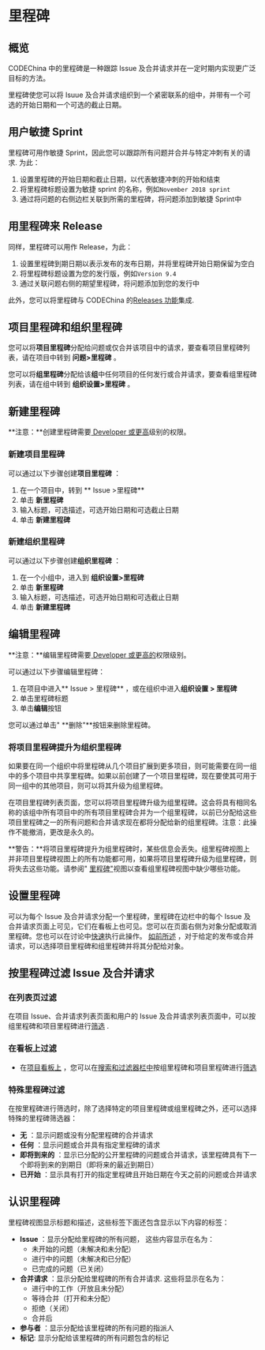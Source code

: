 # 里程碑[](#milestone "Permalink")

## 概览[](#overview "Permalink")

CODEChina 中的里程碑是一种跟踪 Issue 及合并请求并在一定时期内实现更广泛目标的方法。

里程碑使您可以将 Isuue 及合并请求组织到一个紧密联系的组中，并带有一个可选的开始日期和一个可选的截止日期。

## 用户敏捷 Sprint[](#milestones-as-agile-sprints "Permalink")

里程碑可用作敏捷 Sprint，因此您可以跟踪所有问题并合并与特定冲刺有关的请求. 为此：

1.  设置里程碑的开始日期和截止日期，以代表敏捷冲刺的开始和结束
2.  将里程碑标题设置为敏捷 sprint 的名称，例如`November 2018 sprint` 
3.  通过将问题的右侧边栏关联到所需的里程碑，将问题添加到敏捷 Sprint中

## 用里程碑来 Release[](#milestones-as-releases "Permalink")

同样，里程碑可以用作 Release，为此：

1.  设置里程碑到期日期以表示发布的发布日期，并将里程碑开始日期保留为空白
2.  将里程碑标题设置为您的发行版，例如`Version 9.4` 
3.  通过关联问题右侧的期望里程碑，将问题添加到您的发行中

此外，您可以将里程碑与 CODEChina 的[Releases 功能](/docs/user/project/releases#associate-milestones-with-a-release)集成.

## 项目里程碑和组织里程碑[](#project-milestones-and-group-milestones "Permalink")

您可以将**项目里程碑**分配给问题或仅合并该项目中的请求，要查看项目里程碑列表，请在项目中转到 **问题>里程碑** 。

您可以将**组里程碑**分配给该**组**中任何项目的任何发行或合并请求，要查看组里程碑列表，请在组中转到 **组织设置>里程碑** 。

## 新建里程碑[](#creating-milestones "Permalink")

**注意：**创建里程碑需要[ Developer 或更高](/docs/user/permissions)级别的权限。

### 新建项目里程碑[](#new-project-milestone "Permalink")

可以通过以下步骤创建**项目里程碑** ：

1.  在一个项目中，转到 ** Issue >里程碑** 
2.  单击 **新里程碑**
3.  输入标题，可选描述，可选开始日期和可选截止日期
4.  单击 **新建里程碑**

### 新建组织里程碑[](#new-group-milestone "Permalink")

可以通过以下步骤创建**组织里程碑** ：

1.  在一个小组中，进入到 **组织设置>里程碑** 
2.  单击 **新里程碑**
3.  输入标题，可选描述，可选开始日期和可选截止日期
4.  单击 **新建里程碑**

## 编辑里程碑[](#editing-milestones "Permalink")

**注意：**编辑里程碑需要[ Developer 或更高的](/docs/user/permissions)权限级别。

可以通过以下步骤编辑里程碑：

1.  在项目中进入** Issue > 里程碑** ，或在组织中进入**组织设置 > 里程碑**
2.  单击里程碑标题
3.  单击**编辑**按钮

您可以通过单击" **删除"**按钮来删除里程碑。

### 将项目里程碑提升为组织里程碑[](#promoting-project-milestones-to-group-milestones "Permalink")

如果要在同一个组织中将里程碑从几个项目扩展到更多项目，则可能需要在同一组中的多个项目中共享里程碑。如果以前创建了一个项目里程碑，现在要使其可用于同一组中的其他项目，则可以将其升级为组里程碑。

在项目里程碑列表页面，您可以将项目里程碑升级为组里程碑。这会将具有相同名称的该组中所有项目中的所有项目里程碑合并为一个组里程碑，以前已分配给这些项目里程碑之一的所有问题和合并请求现在都将分配给新的组里程碑。注意：此操作不能撤消，更改是永久的。

**警告：**将项目里程碑提升为组里程碑时，某些信息会丢失。组里程碑视图上并非项目里程碑视图上的所有功能都可用，如果将项目里程碑升级为组里程碑，则将失去这些功能。请参阅" [里程碑"](#milestone-view)视图以查看组里程碑视图中缺少哪些功能。

## 设置里程碑[](#assigning-milestones-from-the-sidebar "Permalink")

可以为每个 Issue 及合并请求分配一个里程碑，里程碑在边栏中的每个 Issue 及合并请求页面上可见，它们在看板上也可见。您可以在页面右侧为对象分配或取消里程碑。您也可以在讨论中[快速](/docs/user/project/quick-actions)执行此操作。 [如前所述](#project-milestones-and-group-milestones) ，对于给定的发布或合并请求，可以选择项目里程碑和组里程碑并将其分配给对象。

## 按里程碑过滤 Issue 及合并请求[](#filtering-issues-and-merge-requests-by-milestone "Permalink")

### 在列表页过滤[](#filtering-in-list-pages "Permalink")

在项目 Issue、合并请求列表页面和用户的 Issue 及合并请求列表页面中，可以按组里程碑和项目里程碑进行[筛选](/docs/user/search#issues-and-merge-requests) .

### 在看板上过滤[](#filtering-in-issue-boards "Permalink")

*   在[项目看板上](/docs/user/project/kanban) ，您可以在[搜索和过滤器栏中](/docs/user/search#issue-boards)按组里程碑和项目里程碑进行[筛选](/docs/user/search#issue-boards) 

### 特殊里程碑过滤[](#special-milestone-filters "Permalink")

在按里程碑进行筛选时，除了选择特定的项目里程碑或组里程碑之外，还可以选择特殊的里程碑筛选器：

*   **无** ：显示问题或没有分配里程碑的合并请求
*   **任何** ：显示问题或合并具有指定里程碑的请求
*   **即将到来的** ：显示已分配的公开里程碑的问题或合并请求，该里程碑具有下一个即将到来的到期日（即将来的最近到期日）
*   **已开始** ：显示具有打开的指定里程碑且开始日期在今天之前的问题或合并请求

## 认识里程碑[](#milestone-view "Permalink")

里程碑视图显示标题和描述，这些标签下面还包含显示以下内容的标签：

*   **Issue** ：显示分配给里程碑的所有问题， 这些内容显示在名为：
    *   未开始的问题（未解决和未分配）
    *   进行中的问题（未解决和已分配）
    *   已完成的问题（已关闭）
*   **合并请求** ：显示分配给里程碑的所有合并请求. 这些将显示在名为：
    *   进行中的工作（开放且未分配）
    *   等待合并（打开和未分配）
    *   拒绝（关闭）
    *   合并后
*   **参与者** ：显示分配给该里程碑的所有问题的指派人
*   **标记**: 显示分配给该里程碑的所有问题包含的标记